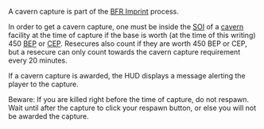 A cavern capture is part of the [BFR Imprint](BFR_Imprint.md)
process.

In order to get a cavern capture, one must be inside the
[SOI](../locations/Sphere_of_Influence.md) of a
[cavern](../locations/Caverns.md) facility at the time of capture if the base is
worth (at the time of this writing) 450
[BEP](Battle_Experience_Points.md) or
[CEP](Command_Experience_Points.md). Resecures also count if they
are worth 450 BEP or CEP, but a resecure can only count towards the cavern
capture requirement every 20 minutes.

If a cavern capture is awarded, the HUD displays a message alerting the player
to the capture.

Beware: If you are killed right before the time of capture, do not respawn. Wait
until after the capture to click your respawn button, or else you will not be
awarded the capture.
